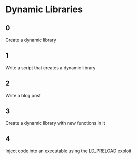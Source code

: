 # Dynamic Libraries

## 0
Create a dynamic library

## 1
Write a script that creates a dynamic library

## 2
Write a blog post

## 3
Create a dynamic library with new functions in it

## 4
Inject code into an executable using the LD_PRELOAD exploit